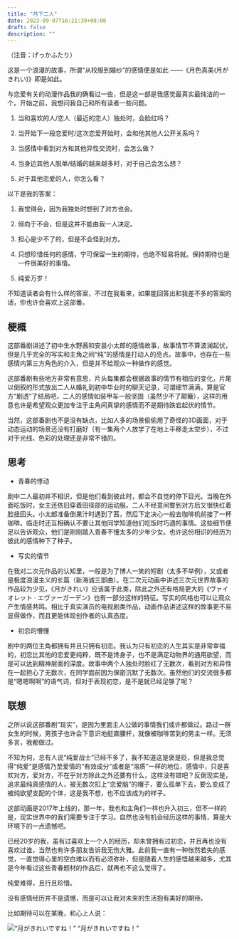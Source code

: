 ```yaml
---
title: "月下二人"
date: 2023-09-07T16:21:39+08:00
draft: false
description: ""
---
```


（注音：げっかふたり）

这是一个浪漫的故事，所谓“从校服到婚纱”的感情便是如此 ——《月色真美(月がきれい)》即是如此。

与恋爱有关的动漫作品我的确看过一些，但是这一部是我感觉最真实最纯洁的一个。开始之前，我想问我自己和所有读者一些问题。

1. 当和喜欢的人/恋人（最近的恋人）独处时，会脸红吗？

2. 当开始下一段恋爱时/这次恋爱开始时，会和他其他人公开关系吗？

3. 当感情中看到对方和其他异性交流时，会怎么做？

4. 当身边其他人脱单/结婚的越来越多时，对于自己会怎么想？

5. 对于其他恋爱的人，你怎么看？

以下是我的答案：

1. 我觉得会，因为我独处时想到了对方也会。

2. 倾向于不会，但是这并不能由我一人决定。

3. 担心是少不了的，但是不会怪到对方。

4. 只想珍惜任何的感情，宁可保留一生的期待，也绝不轻易将就。保持期待也是一件很美好的事情。

5. 纯爱万岁！

不知道读者会有什么样的答案，不过在我看来，如果能回答出和我差不多的答案的话，你也许会喜欢上这部番。

## 梗概

这部番剧讲述了初中生水野茜和安昙小太郎的感情故事，故事情节不算波澜起伏，但是几乎完全的写实和主角之间“纯”的感情是打动人的亮点。故事中，也存在一些感情内第三方角色的介入，但是并不给观众一种做作的感觉。

这部番剧有些地方非常有意思，片头每集都会根据故事的情节有相应的变化，片尾以倒叙的形式放出二人从婚礼到初中毕业时的聊天记录，可谓细节满满，算是官方“剧透”了结局吧，二人的感情如装甲车一般坚固（虽然少不了颠簸），这样的用意也许是希望观众更加专注于主角间真挚的感情而不是期待跌宕起伏的情节。

当然，这部番剧也不是没有缺点，比如人多的场景偷偷用了奇怪的3D画面，对于动态运动的场景还没有打磨好（有一集两个人放学了在地上平移走太空步），不过对于光线、色彩的处理还是非常不错的。

## 思考

- 青春的悸动

剧中二人最初并不相识，但是他们看到彼此时，都会不自觉的停下目光。当晚在外面吃饭时，女主还依旧穿着田径部的运动服。二人不经意间瞥到对方后又很快红着脸扭回头。小太郎准备倒果汁时遇到了茜，然后下定决心一般去咖啡机前接了一杯咖啡。临走时还互相确认不要让其他同学知道他们吃饭时巧遇的事情。这些细节便足以告诉观众，他们是刚刚踏入青春不懂太多的少年少女。也许这份相识的经历为彼此的感情种下了种子。

- 写实的情节

在我对二次元作品的认知里，一般是为了博人一笑的短剧（太多不举例），又或者是极度浪漫主义的长篇（新海诚三部曲）。在二次元动画中讲述三次元世界故事的作品较为少见，《月がきれい》应该属于此类，除此之外还有格局更大的《ヴァイオレット · エヴァーガーデン》也有一部分这样的特征。写实的风格也可以让观众产生情感共鸣。相比于真实演员的电视剧类作品，动画作品讲述这样的故事更不易显得做作，而且更能体现创作者的认真态度。

- 初恋的懵懂

剧中的两位主角都拥有并且只拥有初恋。我认为只有初恋的人生其实是非常幸福的，初恋比其他的恋爱更纯粹，既不是馋身子，也不是满足动物界的通用欲望，而是可以达到精神层面的深度。故事中两个人独处时脸红了无数次，看到对方和异性在一起担心了无数次，在同学面前因为保密沉默了无数次。虽然他们的交流很多都是“嗯嗯啊啊”的语气词，但对于表现初恋，是不是就已经足够了呢？

## 联想

之所以说这部番剧“现实”，是因为里面主人公做的事情我们或许都做过。路过一群女生的时候，男孩子也许会下意识地挺直腰杆，就像被咖啡苦到的男主一样。无须多言，我都做过。

不知为何，总有人说“纯爱战士”已经不多了，我不知道这是褒是贬，但是我总觉得“纯爱”是感情乃至爱情的“有效成分”或者是“溶质”一样的地位，感情中，只是喜欢对方，爱对方，不在乎对方除此之外还要有什么，这样没有错吧？反倒现实是，追求最纯真感情的人，被无数次扣上“恋爱脑”的帽子，要么孤单下去，要么变成了被纯欲望支配的个体，这是我不想，也不应该成为的样子。

这部动画是2017年上线的，那一年，我也和主角们一样也升入初三，但不一样的是，现实世界中的我们需要专注于学习。自然也没有机会经历这样的事情，算是大环境下的一点遗憾吧。

已经20岁的我，虽有过喜欢上一个人的经历，却未曾拥有过初恋，并且再也没有喜欢过谁，当然也有许多朋友告诉我无伤大雅。此前我一直有一种怅然若失的感觉，一直觉得心里的空白难以而有必须弥补，但是随着人生的感悟越来越多，尤其是今年看过这些青春题材的作品后，就再也不这么觉得了。

纯爱难得，且行且珍惜。

没有感情经历并不是遗憾，而是可以让我对未来的生活抱有美好的期待。

比如期待可以在某晚，和心上人说：

![“月がきれいですね！”](月下二人+f5af27ee-a3ad-4008-b261-45ec5cc7f62a/IMG_0203.jpg)
“月がきれいですね！”



